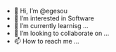 - 👋 Hi, I’m @egesou
- 👀 I’m interested in Software
- 🌱 I’m currently learnisg ...
- 💞️ I’m looking to collaborate on ...
- 📫 How to reach me ...

<!---
egesou/egesou is a ✨ special ✨ repository because its `README.md` (this file) appears on your GitHub profile.
You can click the Preview link to take a look at your changes.
--->

